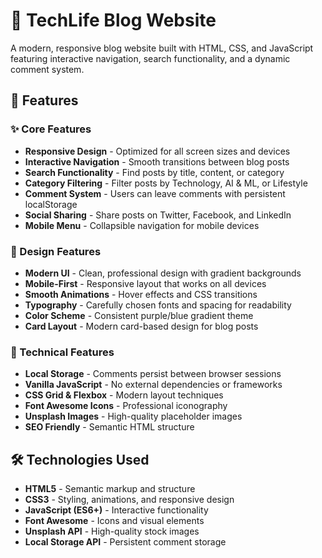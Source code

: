 # 📝 TechLife Blog Website

A modern, responsive blog website built with HTML, CSS, and JavaScript featuring interactive navigation, search functionality, and a dynamic comment system.

## 🚀 Features

### ✨ Core Features
- **Responsive Design** - Optimized for all screen sizes and devices
- **Interactive Navigation** - Smooth transitions between blog posts
- **Search Functionality** - Find posts by title, content, or category
- **Category Filtering** - Filter posts by Technology, AI & ML, or Lifestyle
- **Comment System** - Users can leave comments with persistent localStorage
- **Social Sharing** - Share posts on Twitter, Facebook, and LinkedIn
- **Mobile Menu** - Collapsible navigation for mobile devices

### 🎨 Design Features
- **Modern UI** - Clean, professional design with gradient backgrounds
- **Mobile-First** - Responsive layout that works on all devices
- **Smooth Animations** - Hover effects and CSS transitions
- **Typography** - Carefully chosen fonts and spacing for readability
- **Color Scheme** - Consistent purple/blue gradient theme
- **Card Layout** - Modern card-based design for blog posts

### 📱 Technical Features
- **Local Storage** - Comments persist between browser sessions
- **Vanilla JavaScript** - No external dependencies or frameworks
- **CSS Grid & Flexbox** - Modern layout techniques
- **Font Awesome Icons** - Professional iconography
- **Unsplash Images** - High-quality placeholder images
- **SEO Friendly** - Semantic HTML structure

## 🛠️ Technologies Used
- **HTML5** - Semantic markup and structure
- **CSS3** - Styling, animations, and responsive design
- **JavaScript (ES6+)** - Interactive functionality
- **Font Awesome** - Icons and visual elements
- **Unsplash API** - High-quality stock images
- **Local Storage API** - Persistent comment storage
